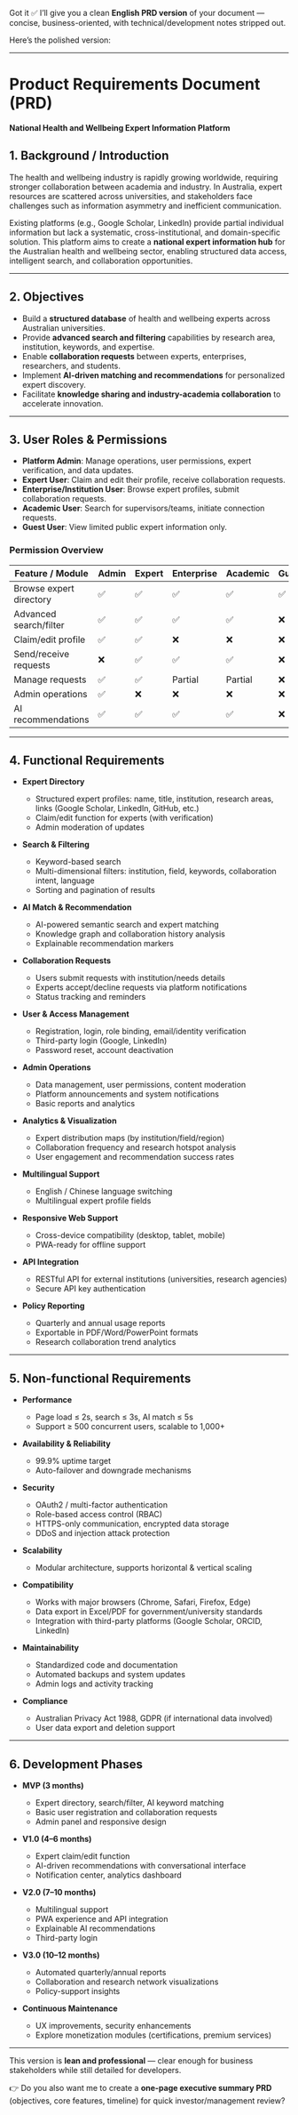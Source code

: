 Got it ✅ I’ll give you a clean **English PRD version** of your document — concise, business-oriented, with technical/development notes stripped out.

Here’s the polished version:

---

# Product Requirements Document (PRD)

**National Health and Wellbeing Expert Information Platform**

## 1. Background / Introduction

The health and wellbeing industry is rapidly growing worldwide, requiring stronger collaboration between academia and industry. In Australia, expert resources are scattered across universities, and stakeholders face challenges such as information asymmetry and inefficient communication.

Existing platforms (e.g., Google Scholar, LinkedIn) provide partial individual information but lack a systematic, cross-institutional, and domain-specific solution.
This platform aims to create a **national expert information hub** for the Australian health and wellbeing sector, enabling structured data access, intelligent search, and collaboration opportunities.

---

## 2. Objectives

* Build a **structured database** of health and wellbeing experts across Australian universities.
* Provide **advanced search and filtering** capabilities by research area, institution, keywords, and expertise.
* Enable **collaboration requests** between experts, enterprises, researchers, and students.
* Implement **AI-driven matching and recommendations** for personalized expert discovery.
* Facilitate **knowledge sharing and industry-academia collaboration** to accelerate innovation.

---

## 3. User Roles & Permissions

* **Platform Admin**: Manage operations, user permissions, expert verification, and data updates.
* **Expert User**: Claim and edit their profile, receive collaboration requests.
* **Enterprise/Institution User**: Browse expert profiles, submit collaboration requests.
* **Academic User**: Search for supervisors/teams, initiate connection requests.
* **Guest User**: View limited public expert information only.

### Permission Overview

| Feature / Module        | Admin | Expert | Enterprise | Academic | Guest |
| ----------------------- | ----- | ------ | ---------- | -------- | ----- |
| Browse expert directory | ✅     | ✅      | ✅          | ✅        | ✅     |
| Advanced search/filter  | ✅     | ✅      | ✅          | ✅        | ❌     |
| Claim/edit profile      | ✅     | ✅      | ❌          | ❌        | ❌     |
| Send/receive requests   | ❌     | ✅      | ✅          | ✅        | ❌     |
| Manage requests         | ✅     | ✅      | Partial    | Partial  | ❌     |
| Admin operations        | ✅     | ❌      | ❌          | ❌        | ❌     |
| AI recommendations      | ✅     | ✅      | ✅          | ✅        | ❌     |

---

## 4. Functional Requirements

* **Expert Directory**

  * Structured expert profiles: name, title, institution, research areas, links (Google Scholar, LinkedIn, GitHub, etc.)
  * Claim/edit function for experts (with verification)
  * Admin moderation of updates

* **Search & Filtering**

  * Keyword-based search
  * Multi-dimensional filters: institution, field, keywords, collaboration intent, language
  * Sorting and pagination of results

* **AI Match & Recommendation**

  * AI-powered semantic search and expert matching
  * Knowledge graph and collaboration history analysis
  * Explainable recommendation markers

* **Collaboration Requests**

  * Users submit requests with institution/needs details
  * Experts accept/decline requests via platform notifications
  * Status tracking and reminders

* **User & Access Management**

  * Registration, login, role binding, email/identity verification
  * Third-party login (Google, LinkedIn)
  * Password reset, account deactivation

* **Admin Operations**

  * Data management, user permissions, content moderation
  * Platform announcements and system notifications
  * Basic reports and analytics

* **Analytics & Visualization**

  * Expert distribution maps (by institution/field/region)
  * Collaboration frequency and research hotspot analysis
  * User engagement and recommendation success rates

* **Multilingual Support**

  * English / Chinese language switching
  * Multilingual expert profile fields

* **Responsive Web Support**

  * Cross-device compatibility (desktop, tablet, mobile)
  * PWA-ready for offline support

* **API Integration**

  * RESTful API for external institutions (universities, research agencies)
  * Secure API key authentication

* **Policy Reporting**

  * Quarterly and annual usage reports
  * Exportable in PDF/Word/PowerPoint formats
  * Research collaboration trend analytics

---

## 5. Non-functional Requirements

* **Performance**

  * Page load ≤ 2s, search ≤ 3s, AI match ≤ 5s
  * Support ≥ 500 concurrent users, scalable to 1,000+

* **Availability & Reliability**

  * 99.9% uptime target
  * Auto-failover and downgrade mechanisms

* **Security**

  * OAuth2 / multi-factor authentication
  * Role-based access control (RBAC)
  * HTTPS-only communication, encrypted data storage
  * DDoS and injection attack protection

* **Scalability**

  * Modular architecture, supports horizontal & vertical scaling

* **Compatibility**

  * Works with major browsers (Chrome, Safari, Firefox, Edge)
  * Data export in Excel/PDF for government/university standards
  * Integration with third-party platforms (Google Scholar, ORCID, LinkedIn)

* **Maintainability**

  * Standardized code and documentation
  * Automated backups and system updates
  * Admin logs and activity tracking

* **Compliance**

  * Australian Privacy Act 1988, GDPR (if international data involved)
  * User data export and deletion support

---

## 6. Development Phases

* **MVP (3 months)**

  * Expert directory, search/filter, AI keyword matching
  * Basic user registration and collaboration requests
  * Admin panel and responsive design

* **V1.0 (4–6 months)**

  * Expert claim/edit function
  * AI-driven recommendations with conversational interface
  * Notification center, analytics dashboard

* **V2.0 (7–10 months)**

  * Multilingual support
  * PWA experience and API integration
  * Explainable AI recommendations
  * Third-party login

* **V3.0 (10–12 months)**

  * Automated quarterly/annual reports
  * Collaboration and research network visualizations
  * Policy-support insights

* **Continuous Maintenance**

  * UX improvements, security enhancements
  * Explore monetization modules (certifications, premium services)

---

This version is **lean and professional** — clear enough for business stakeholders while still detailed for developers.

👉 Do you also want me to create a **one-page executive summary PRD** (objectives, core features, timeline) for quick investor/management review?
